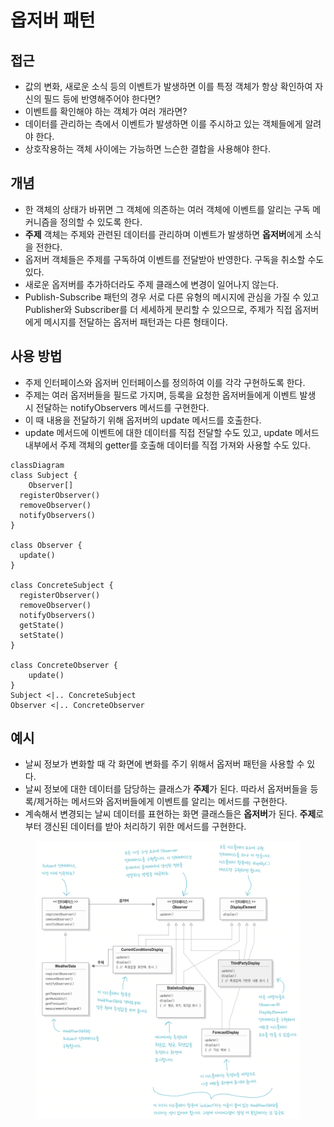 # 옵저버 패턴

## 접근

* 값의 변화, 새로운 소식 등의 이벤트가 발생하면 이를 특정 객체가 항상 확인하여 자신의 필드 등에 반영해주어야 한다면?
* 이벤트를 확인해야 하는 객체가 여러 개라면?
* 데이터를 관리하는 측에서 이벤트가 발생하면 이를 주시하고 있는 객체들에게 알려야 한다.
* 상호작용하는 객체 사이에는 가능하면 느슨한 결합을 사용해야 한다.

## 개념

* 한 객체의 상태가 바뀌면 그 객체에 의존하는 여러 객체에 이벤트를 알리는 구독 메커니즘을 정의할 수 있도록 한다.
* **주제** 객체는 주제와 관련된 데이터를 관리하며 이벤트가 발생하면 **옵저버**에게 소식을 전한다.
* 옵저버 객체들은 주제를 구독하여 이벤트를 전달받아 반영한다. 구독을 취소할 수도 있다.
* 새로운 옵저버를 추가하더라도 주제 클래스에 변경이 일어나지 않는다.
* Publish-Subscribe 패턴의 경우 서로 다른 유형의 메시지에 관심을 가질 수 있고 Publisher와 Subscriber를 더 세세하게 분리할 수 있으므로, 주제가 직접 옵저버에게 메시지를 전달하는 옵저버 패턴과는 다른 형태이다.

## 사용 방법

* 주제 인터페이스와 옵저버 인터페이스를 정의하여 이를 각각 구현하도록 한다.
* 주제는 여러 옵저버들을 필드로 가지며, 등록을 요청한 옵저버들에게 이벤트 발생 시 전달하는 notifyObservers 메서드를 구현한다.
* 이 때 내용을 전달하기 위해 옵저버의 update 메서드를 호출한다.
* update 메서드에 이벤트에 대한 데이터를 직접 전달할 수도 있고, update 메서드 내부에서 주제 객체의 getter를 호출해 데이터를 직접 가져와 사용할 수도 있다.

```mermaid
classDiagram
class Subject {
	Observer[]
  registerObserver()
  removeObserver()
  notifyObservers()
}

class Observer {
  update()
}

class ConcreteSubject {
  registerObserver()
  removeObserver()
  notifyObservers()
  getState()
  setState()
}

class ConcreteObserver {
	update()
}
Subject <|.. ConcreteSubject
Observer <|.. ConcreteObserver
```

## 예시

* 날씨 정보가 변화할 때 각 화면에 변화를 주기 위해서 옵저버 패턴을 사용할 수 있다.
* 날씨 정보에 대한 데이터를 담당하는 클래스가 **주제**가 된다. 따라서 옵저버들을 등록/제거하는 메서드와 옵저버들에게 이벤트를 알리는 메서드를 구현한다.
* 계속해서 변경되는 날씨 데이터를 표현하는 화면 클래스들은 **옵저버**가 된다. **주제**로부터 갱신된 데이터를 받아 처리하기 위한 메서드를 구현한다.

<figure><img src="../../.gitbook/assets/image (6) (1) (1) (1) (1) (1) (1).png" alt=""><figcaption></figcaption></figure>
